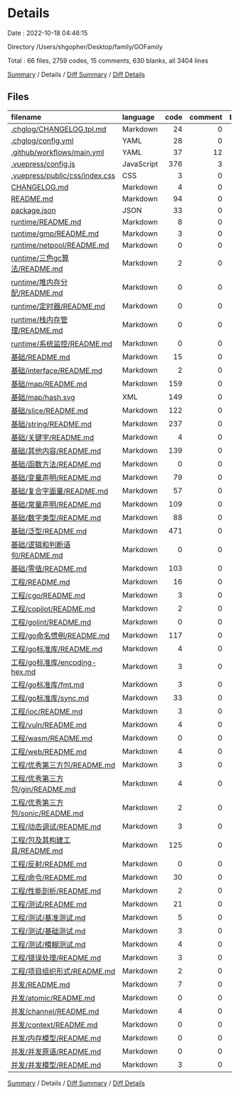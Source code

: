 # Details

Date : 2022-10-18 04:46:15

Directory /Users/shgopher/Desktop/family/GOFamily

Total : 66 files,  2759 codes, 15 comments, 630 blanks, all 3404 lines

[Summary](results.md) / Details / [Diff Summary](diff.md) / [Diff Details](diff-details.md)

## Files
| filename | language | code | comment | blank | total |
| :--- | :--- | ---: | ---: | ---: | ---: |
| [.chglog/CHANGELOG.tpl.md](/.chglog/CHANGELOG.tpl.md) | Markdown | 24 | 0 | 6 | 30 |
| [.chglog/config.yml](/.chglog/config.yml) | YAML | 28 | 0 | 0 | 28 |
| [.github/workflows/main.yml](/.github/workflows/main.yml) | YAML | 37 | 12 | 8 | 57 |
| [.vuepress/config.js](/.vuepress/config.js) | JavaScript | 376 | 3 | 4 | 383 |
| [.vuepress/public/css/index.css](/.vuepress/public/css/index.css) | CSS | 3 | 0 | 0 | 3 |
| [CHANGELOG.md](/CHANGELOG.md) | Markdown | 4 | 0 | 5 | 9 |
| [README.md](/README.md) | Markdown | 94 | 0 | 9 | 103 |
| [package.json](/package.json) | JSON | 33 | 0 | 1 | 34 |
| [runtime/README.md](/runtime/README.md) | Markdown | 8 | 0 | 0 | 8 |
| [runtime/gmp/README.md](/runtime/gmp/README.md) | Markdown | 3 | 0 | 0 | 3 |
| [runtime/netpool/README.md](/runtime/netpool/README.md) | Markdown | 0 | 0 | 1 | 1 |
| [runtime/三色gc算法/README.md](/runtime/%E4%B8%89%E8%89%B2gc%E7%AE%97%E6%B3%95/README.md) | Markdown | 2 | 0 | 0 | 2 |
| [runtime/堆内存分配/README.md](/runtime/%E5%A0%86%E5%86%85%E5%AD%98%E5%88%86%E9%85%8D/README.md) | Markdown | 0 | 0 | 1 | 1 |
| [runtime/定时器/README.md](/runtime/%E5%AE%9A%E6%97%B6%E5%99%A8/README.md) | Markdown | 0 | 0 | 1 | 1 |
| [runtime/栈内存管理/README.md](/runtime/%E6%A0%88%E5%86%85%E5%AD%98%E7%AE%A1%E7%90%86/README.md) | Markdown | 0 | 0 | 1 | 1 |
| [runtime/系统监控/README.md](/runtime/%E7%B3%BB%E7%BB%9F%E7%9B%91%E6%8E%A7/README.md) | Markdown | 0 | 0 | 1 | 1 |
| [基础/README.md](/%E5%9F%BA%E7%A1%80/README.md) | Markdown | 15 | 0 | 0 | 15 |
| [基础/interface/README.md](/%E5%9F%BA%E7%A1%80/interface/README.md) | Markdown | 2 | 0 | 0 | 2 |
| [基础/map/README.md](/%E5%9F%BA%E7%A1%80/map/README.md) | Markdown | 159 | 0 | 63 | 222 |
| [基础/map/hash.svg](/%E5%9F%BA%E7%A1%80/map/hash.svg) | XML | 149 | 0 | 0 | 149 |
| [基础/slice/README.md](/%E5%9F%BA%E7%A1%80/slice/README.md) | Markdown | 122 | 0 | 51 | 173 |
| [基础/string/README.md](/%E5%9F%BA%E7%A1%80/string/README.md) | Markdown | 237 | 0 | 38 | 275 |
| [基础/关键字/README.md](/%E5%9F%BA%E7%A1%80/%E5%85%B3%E9%94%AE%E5%AD%97/README.md) | Markdown | 4 | 0 | 1 | 5 |
| [基础/其他内容/README.md](/%E5%9F%BA%E7%A1%80/%E5%85%B6%E4%BB%96%E5%86%85%E5%AE%B9/README.md) | Markdown | 139 | 0 | 66 | 205 |
| [基础/函数方法/README.md](/%E5%9F%BA%E7%A1%80/%E5%87%BD%E6%95%B0%E6%96%B9%E6%B3%95/README.md) | Markdown | 0 | 0 | 1 | 1 |
| [基础/变量声明/README.md](/%E5%9F%BA%E7%A1%80/%E5%8F%98%E9%87%8F%E5%A3%B0%E6%98%8E/README.md) | Markdown | 79 | 0 | 24 | 103 |
| [基础/复合字面量/README.md](/%E5%9F%BA%E7%A1%80/%E5%A4%8D%E5%90%88%E5%AD%97%E9%9D%A2%E9%87%8F/README.md) | Markdown | 57 | 0 | 18 | 75 |
| [基础/常量声明/README.md](/%E5%9F%BA%E7%A1%80/%E5%B8%B8%E9%87%8F%E5%A3%B0%E6%98%8E/README.md) | Markdown | 109 | 0 | 24 | 133 |
| [基础/数字类型/README.md](/%E5%9F%BA%E7%A1%80/%E6%95%B0%E5%AD%97%E7%B1%BB%E5%9E%8B/README.md) | Markdown | 88 | 0 | 21 | 109 |
| [基础/泛型/README.md](/%E5%9F%BA%E7%A1%80/%E6%B3%9B%E5%9E%8B/README.md) | Markdown | 471 | 0 | 123 | 594 |
| [基础/逻辑和判断语句/README.md](/%E5%9F%BA%E7%A1%80/%E9%80%BB%E8%BE%91%E5%92%8C%E5%88%A4%E6%96%AD%E8%AF%AD%E5%8F%A5/README.md) | Markdown | 0 | 0 | 1 | 1 |
| [基础/零值/README.md](/%E5%9F%BA%E7%A1%80/%E9%9B%B6%E5%80%BC/README.md) | Markdown | 103 | 0 | 27 | 130 |
| [工程/README.md](/%E5%B7%A5%E7%A8%8B/README.md) | Markdown | 16 | 0 | 1 | 17 |
| [工程/cgo/README.md](/%E5%B7%A5%E7%A8%8B/cgo/README.md) | Markdown | 3 | 0 | 0 | 3 |
| [工程/copilot/README.md](/%E5%B7%A5%E7%A8%8B/copilot/README.md) | Markdown | 2 | 0 | 0 | 2 |
| [工程/golint/README.md](/%E5%B7%A5%E7%A8%8B/golint/README.md) | Markdown | 0 | 0 | 1 | 1 |
| [工程/go命名惯例/README.md](/%E5%B7%A5%E7%A8%8B/go%E5%91%BD%E5%90%8D%E6%83%AF%E4%BE%8B/README.md) | Markdown | 117 | 0 | 25 | 142 |
| [工程/go标准库/README.md](/%E5%B7%A5%E7%A8%8B/go%E6%A0%87%E5%87%86%E5%BA%93/README.md) | Markdown | 4 | 0 | 0 | 4 |
| [工程/go标准库/encoding-hex.md](/%E5%B7%A5%E7%A8%8B/go%E6%A0%87%E5%87%86%E5%BA%93/encoding-hex.md) | Markdown | 3 | 0 | 0 | 3 |
| [工程/go标准库/fmt.md](/%E5%B7%A5%E7%A8%8B/go%E6%A0%87%E5%87%86%E5%BA%93/fmt.md) | Markdown | 3 | 0 | 0 | 3 |
| [工程/go标准库/sync.md](/%E5%B7%A5%E7%A8%8B/go%E6%A0%87%E5%87%86%E5%BA%93/sync.md) | Markdown | 33 | 0 | 13 | 46 |
| [工程/ioc/README.md](/%E5%B7%A5%E7%A8%8B/ioc/README.md) | Markdown | 3 | 0 | 0 | 3 |
| [工程/vuln/README.md](/%E5%B7%A5%E7%A8%8B/vuln/README.md) | Markdown | 4 | 0 | 4 | 8 |
| [工程/wasm/README.md](/%E5%B7%A5%E7%A8%8B/wasm/README.md) | Markdown | 0 | 0 | 1 | 1 |
| [工程/web/README.md](/%E5%B7%A5%E7%A8%8B/web/README.md) | Markdown | 4 | 0 | 0 | 4 |
| [工程/优秀第三方包/README.md](/%E5%B7%A5%E7%A8%8B/%E4%BC%98%E7%A7%80%E7%AC%AC%E4%B8%89%E6%96%B9%E5%8C%85/README.md) | Markdown | 3 | 0 | 0 | 3 |
| [工程/优秀第三方包/gin/README.md](/%E5%B7%A5%E7%A8%8B/%E4%BC%98%E7%A7%80%E7%AC%AC%E4%B8%89%E6%96%B9%E5%8C%85/gin/README.md) | Markdown | 4 | 0 | 0 | 4 |
| [工程/优秀第三方包/sonic/README.md](/%E5%B7%A5%E7%A8%8B/%E4%BC%98%E7%A7%80%E7%AC%AC%E4%B8%89%E6%96%B9%E5%8C%85/sonic/README.md) | Markdown | 2 | 0 | 0 | 2 |
| [工程/动态调试/README.md](/%E5%B7%A5%E7%A8%8B/%E5%8A%A8%E6%80%81%E8%B0%83%E8%AF%95/README.md) | Markdown | 3 | 0 | 0 | 3 |
| [工程/包及其构建工具/README.md](/%E5%B7%A5%E7%A8%8B/%E5%8C%85%E5%8F%8A%E5%85%B6%E6%9E%84%E5%BB%BA%E5%B7%A5%E5%85%B7/README.md) | Markdown | 125 | 0 | 60 | 185 |
| [工程/反射/README.md](/%E5%B7%A5%E7%A8%8B/%E5%8F%8D%E5%B0%84/README.md) | Markdown | 0 | 0 | 1 | 1 |
| [工程/命令/README.md](/%E5%B7%A5%E7%A8%8B/%E5%91%BD%E4%BB%A4/README.md) | Markdown | 30 | 0 | 21 | 51 |
| [工程/性能剖析/README.md](/%E5%B7%A5%E7%A8%8B/%E6%80%A7%E8%83%BD%E5%89%96%E6%9E%90/README.md) | Markdown | 2 | 0 | 1 | 3 |
| [工程/测试/README.md](/%E5%B7%A5%E7%A8%8B/%E6%B5%8B%E8%AF%95/README.md) | Markdown | 21 | 0 | 0 | 21 |
| [工程/测试/基准测试.md](/%E5%B7%A5%E7%A8%8B/%E6%B5%8B%E8%AF%95/%E5%9F%BA%E5%87%86%E6%B5%8B%E8%AF%95.md) | Markdown | 5 | 0 | 0 | 5 |
| [工程/测试/基础测试.md](/%E5%B7%A5%E7%A8%8B/%E6%B5%8B%E8%AF%95/%E5%9F%BA%E7%A1%80%E6%B5%8B%E8%AF%95.md) | Markdown | 3 | 0 | 0 | 3 |
| [工程/测试/模糊测试.md](/%E5%B7%A5%E7%A8%8B/%E6%B5%8B%E8%AF%95/%E6%A8%A1%E7%B3%8A%E6%B5%8B%E8%AF%95.md) | Markdown | 4 | 0 | 1 | 5 |
| [工程/错误处理/README.md](/%E5%B7%A5%E7%A8%8B/%E9%94%99%E8%AF%AF%E5%A4%84%E7%90%86/README.md) | Markdown | 3 | 0 | 0 | 3 |
| [工程/项目组织形式/README.md](/%E5%B7%A5%E7%A8%8B/%E9%A1%B9%E7%9B%AE%E7%BB%84%E7%BB%87%E5%BD%A2%E5%BC%8F/README.md) | Markdown | 2 | 0 | 0 | 2 |
| [并发/README.md](/%E5%B9%B6%E5%8F%91/README.md) | Markdown | 7 | 0 | 1 | 8 |
| [并发/atomic/README.md](/%E5%B9%B6%E5%8F%91/atomic/README.md) | Markdown | 0 | 0 | 1 | 1 |
| [并发/channel/README.md](/%E5%B9%B6%E5%8F%91/channel/README.md) | Markdown | 4 | 0 | 0 | 4 |
| [并发/context/README.md](/%E5%B9%B6%E5%8F%91/context/README.md) | Markdown | 0 | 0 | 1 | 1 |
| [并发/内存模型/README.md](/%E5%B9%B6%E5%8F%91/%E5%86%85%E5%AD%98%E6%A8%A1%E5%9E%8B/README.md) | Markdown | 0 | 0 | 1 | 1 |
| [并发/并发原语/README.md](/%E5%B9%B6%E5%8F%91/%E5%B9%B6%E5%8F%91%E5%8E%9F%E8%AF%AD/README.md) | Markdown | 0 | 0 | 1 | 1 |
| [并发/并发模型/README.md](/%E5%B9%B6%E5%8F%91/%E5%B9%B6%E5%8F%91%E6%A8%A1%E5%9E%8B/README.md) | Markdown | 3 | 0 | 0 | 3 |

[Summary](results.md) / Details / [Diff Summary](diff.md) / [Diff Details](diff-details.md)